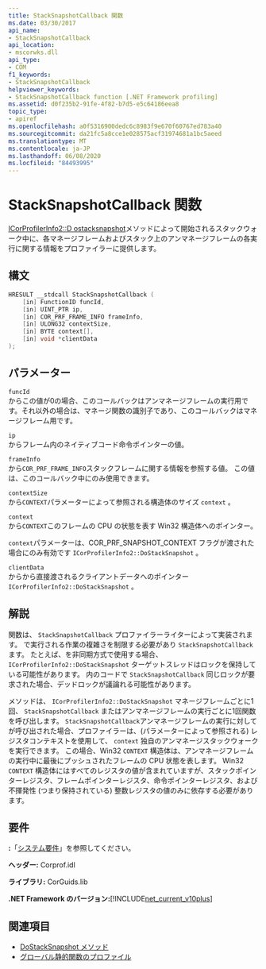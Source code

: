 ```yaml
---
title: StackSnapshotCallback 関数
ms.date: 03/30/2017
api_name:
- StackSnapshotCallback
api_location:
- mscorwks.dll
api_type:
- COM
f1_keywords:
- StackSnapshotCallback
helpviewer_keywords:
- StackSnapshotCallback function [.NET Framework profiling]
ms.assetid: d0f235b2-91fe-4f82-b7d5-e5c64186eea8
topic_type:
- apiref
ms.openlocfilehash: a0f5316900dedc6c8983f9e670f60767ed783a40
ms.sourcegitcommit: da21fc5a8cce1e028575acf31974681a1bc5aeed
ms.translationtype: MT
ms.contentlocale: ja-JP
ms.lasthandoff: 06/08/2020
ms.locfileid: "84493995"
---
```

# <a name="stacksnapshotcallback-function"></a>StackSnapshotCallback 関数
[ICorProfilerInfo2::D ostacksnapshot](icorprofilerinfo2-dostacksnapshot-method.md)メソッドによって開始されるスタックウォーク中に、各マネージフレームおよびスタック上のアンマネージフレームの各実行に関する情報をプロファイラーに提供します。  
  
## <a name="syntax"></a>構文  
  
```cpp  
HRESULT __stdcall StackSnapshotCallback (  
    [in] FunctionID funcId,  
    [in] UINT_PTR ip,  
    [in] COR_PRF_FRAME_INFO frameInfo,  
    [in] ULONG32 contextSize,  
    [in] BYTE context[],  
    [in] void *clientData  
);  
```  
  
## <a name="parameters"></a>パラメーター  
 `funcId`  
 からこの値が0の場合、このコールバックはアンマネージフレームの実行用です。それ以外の場合は、マネージ関数の識別子であり、このコールバックはマネージフレーム用です。  
  
 `ip`  
 からフレーム内のネイティブコード命令ポインターの値。  
  
 `frameInfo`  
 から`COR_PRF_FRAME_INFO`スタックフレームに関する情報を参照する値。 この値は、このコールバック中にのみ使用できます。  
  
 `contextSize`  
 から`CONTEXT`パラメーターによって参照される構造体のサイズ `context` 。  
  
 `context`  
 から`CONTEXT`このフレームの CPU の状態を表す Win32 構造体へのポインター。  
  
 `context`パラメーターは、COR_PRF_SNAPSHOT_CONTEXT フラグが渡された場合にのみ有効です `ICorProfilerInfo2::DoStackSnapshot` 。  
  
 `clientData`  
 からから直接渡されるクライアントデータへのポインター `ICorProfilerInfo2::DoStackSnapshot` 。  
  
## <a name="remarks"></a>解説  
 関数は、 `StackSnapshotCallback` プロファイラーライターによって実装されます。 で実行される作業の複雑さを制限する必要があり `StackSnapshotCallback` ます。 たとえば、を非同期方式で使用する場合、 `ICorProfilerInfo2::DoStackSnapshot` ターゲットスレッドはロックを保持している可能性があります。 内のコードで `StackSnapshotCallback` 同じロックが要求された場合、デッドロックが議論れる可能性があります。  
  
 メソッドは、 `ICorProfilerInfo2::DoStackSnapshot` マネージフレームごとに1回、 `StackSnapshotCallback` またはアンマネージフレームの実行ごとに1回関数を呼び出します。 `StackSnapshotCallback`アンマネージフレームの実行に対してが呼び出された場合、プロファイラーは、(パラメーターによって参照される) レジスタコンテキストを使用して、 `context` 独自のアンマネージスタックウォークを実行できます。 この場合、Win32 `CONTEXT` 構造体は、アンマネージフレームの実行中に最後にプッシュされたフレームの CPU 状態を表します。 Win32 `CONTEXT` 構造体にはすべてのレジスタの値が含まれていますが、スタックポインターレジスタ、フレームポインターレジスタ、命令ポインターレジスタ、および不揮発性 (つまり保持されている) 整数レジスタの値のみに依存する必要があります。  
  
## <a name="requirements"></a>要件  
 **:**「[システム要件](../../get-started/system-requirements.md)」を参照してください。  
  
 **ヘッダー:** Corprof.idl  
  
 **ライブラリ:** CorGuids.lib  
  
 **.NET Framework のバージョン:**[!INCLUDE[net_current_v10plus](../../../../includes/net-current-v10plus-md.md)]  
  
## <a name="see-also"></a>関連項目

- [DoStackSnapshot メソッド](icorprofilerinfo2-dostacksnapshot-method.md)
- [グローバル静的関数のプロファイル](profiling-global-static-functions.md)
